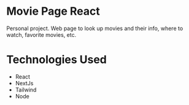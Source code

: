 # Movie Page React

Personal project.
Web page to look up movies and their info, where to watch, favorite movies, etc.


# Technologies Used
- React
- NextJs
- Tailwind
- Node
